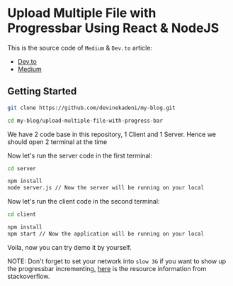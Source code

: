 # Upload Multiple File with Progressbar Using React & NodeJS

This is the source code of `Medium` & `Dev.to` article:

- [Dev.to](https://dev.to/devinekadeni/how-to-upload-multiple-file-with-progress-bar-reactjs-redux-and-expressjs-4hb3)
- [Medium](https://medium.com/@devinekadeni/how-to-upload-multiple-file-with-progress-bar-reactjs-redux-and-expressjs-ed9b0d3fcaf1)

## Getting Started

```bash
git clone https://github.com/devinekadeni/my-blog.git

cd my-blog/upload-multiple-file-with-progress-bar
```

We have 2 code base in this repository, 1 Client and 1 Server.
Hence we should open 2 terminal at the time

Now let's run the server code in the first terminal:

```bash
cd server

npm install
node server.js // Now the server will be running on your local
```

Now let's run the client code in the second terminal:

```bash
cd client

npm install
npm start // Now the application will be running on your local
```

Voila, now you can try demo it by yourself.

NOTE: Don't forget to set your network into `slow 3G` if you want to show up the progressbar incrementing, [here](https://stackoverflow.com/questions/41088022/how-to-get-onuploadprogress-in-axios/48412965#48412965) is the resource information from stackoverflow.
